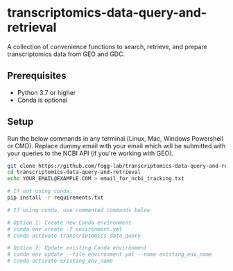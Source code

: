 # transcriptomics-data-query-and-retrieval
A collection of convenience functions to search, retrieve, and prepare transcriptomics data from GEO and GDC.

## Prerequisites
- Python 3.7 or higher
- Conda is optional

## Setup

Run the below commands in any terminal (Linux, Mac, Windows Powershell or CMD). Replace dummy email with your email which will be submitted with your queries to the NCBI API (if you're working with GEO).
```zsh
git clone https://github.com/fogg-lab/transcriptomics-data-query-and-retrieval.git
cd transcriptomics-data-query-and-retrieval
echo YOUR_EMAIL@EXAMPLE.COM > email_for_ncbi_tracking.txt

# If not using conda:
pip install -r requirements.txt

# If using conda, use commented commands below

# Option 1: Create new Conda environment
# conda env create -f environment.yml
# conda activate transcriptomics_data_query

# Option 2: Update existing Conda environment
# conda env update --file environment.yml --name existing_env_name
# conda activate existing_env_name
```
